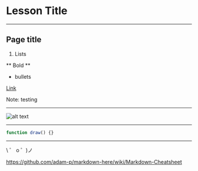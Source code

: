 # Lesson Title

---


## Page title

1. Lists

** Bold **

- bullets

[Link](https://codenation.org/)

Note: testing


---

![alt text](https://codenation.org/wp-content/uploads/2018/09/hero-home.png)


---

```javascript
function draw() {}
```

---

\ ゜ o ゜)ノ

https://github.com/adam-p/markdown-here/wiki/Markdown-Cheatsheet
<!-- .slide: data-background="#00FECD" -->
<!-- .slide: data-background="#E2A6EB" -->
<!-- .slide: data-background="#00D4FD" -->
<!-- .slide: data-background="#FFA67D" -->
